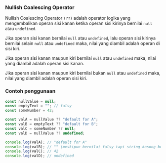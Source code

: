 ### Nullish Coalescing Operator

Nullish Coalescing Operator `(??)` adalah operator logika yang mengembalikan operan sisi kanan ketika operan sisi kirinya bernilai `null` atau `undefined`.

Jika operan sisi kanan bernilai `null` atau `undefined`, lalu operan sisi kirinya bernilai selain `null` atau `undefined` maka, nilai yang diambil adalah operan di sisi kiri.

Jika operan sisi kanan maupun kiri bernilai `null` atau `undefined` maka, nilai yang diambil adalah operan sisi kanan.

Jika operan sisi kanan maupun kiri bernilai bukan `null` atau `undefined` maka, nilai yang diambil adalah operan sisi kiri.

### Contoh penggunaan

```js
const nullValue = null;
const emptyText = ""; // falsy
const someNumber = 42;

const valA = nullValue ?? "default for A";
const valB = emptyText ?? "default for B";
const valC = someNumber ?? null;
const valD = nullValue ?? undefined;

console.log(valA); // "default for A"
console.log(valB); // "" (meskipun bernilai falsy tapi string kosong bukan null atau undefined)
console.log(valC); // 42
console.log(valD); // undefined
```
